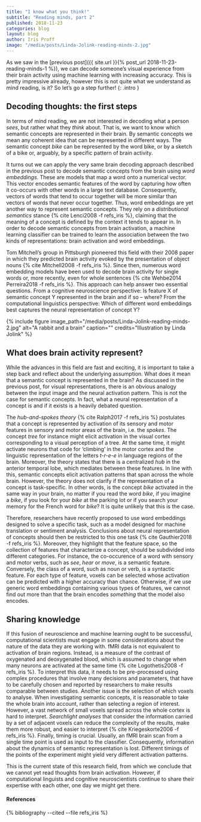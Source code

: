 ```yaml
---
title: "I know what you think!"
subtitle: "Reading minds, part 2"
published: 2018-11-23
categories: blog
layout: blog
author: Iris Proff
image: "/media/posts/Linda-Jolink-reading-minds-2.jpg"
---
```


As we saw in the [previous post]({{ site.url }}{% post_url 2018-11-23-reading-minds-1 %}), we can decode someone’s visual experience from their brain activity using machine learning with increasing accuracy. This is pretty impressive already, however this is not quite what we understand as mind reading, is it? So let’s go a step further!
{: .intro }

## Decoding thoughts: the first steps

In terms of mind reading, we are not interested in decoding what a person *sees*, but rather what they *think* about. That is, we want to know which semantic concepts are represented in their brain. By semantic concepts we mean any coherent idea that can be represented in different ways. The semantic concept *bike* can be represented by the word bike, or by a sketch of a bike or, arguably, by a specific pattern of brain activity. 

It turns out we can apply the very same brain decoding approach described in the previous post to decode semantic concepts from the brain using *word embeddings*. These are models that map a word onto a numerical vector. This vector encodes semantic features of the word by capturing how often it co-occurs with other words in a large text database. Consequently, vectors of words that tend to occur together will be more similar than vectors of words that never occur together. Thus, word embeddings are yet another way to represent semantic concepts. They rely on a *distributional semantics* stance {% cite Lenci2008 -f refs_iris %}, claiming that the meaning of a concept is defined by the context it tends to appear in. In order to decode semantic concepts from brain activation, a machine learning classifier can be trained to learn the association between the two kinds of representations: brain activation and word embeddings. 

Tom Mitchell’s group in Pittsburgh pioneered this field with their 2008 paper in which they predicted brain activity evoked by the presentation of object nouns {% cite Mitchell2008 -f refs_iris %}. Since then, numerous word embedding models have been used to decode brain activity for single words or, more recently, even for whole sentences {% cite Wehbe2014 Perreira2018 -f refs_iris %}. This approach can help answer two essential questions. From a cognitive neuroscience perspective:  Is feature X of semantic concept Y represented in the brain and if so – where? From the computational linguistics perspective: Which of different word embeddings best captures the neural representation of concept Y?

{%
 include figure
 image_path="/media/posts/Linda-Jolink-reading-minds-2.jpg"
 alt="A rabbit and a brain"
 caption=""
 credits="Illustration by Linda Jolink"
%}

## What does brain activity represent?

While the advances in this field are fast and exciting, it is important to take a step back and reflect about the underlying assumption. What does it mean that a semantic concept is represented in the brain? As discussed in the previous post, for visual representations, there is an obvious analogy between the input image and the neural activation pattern. This is not the case for semantic concepts. In fact, what a neural representation of a concept is and if it exists is a heavily debated question.

The *hub-and-spokes theory* {% cite Ralph2017 -f refs_iris %} postulates that a concept is represented by activation of its sensory and motor features in sensory and motor areas of the brain, i.e. the *spokes*. The concept *tree* for instance might elicit activation in the visual cortex corresponding to a visual perception of a tree. At the same time, it might activate neurons that code for ‘climbing’ in the motor cortex and the linguistic representation of the letters *t-r-e-e* in language regions of the brain. Moreover, the theory states that there is a centralized *hub* in the anterior temporal lobe, which mediates between these features. In line with this, semantic concepts elicit activation patterns that span across the whole brain. However, the theory does not clarify if the representation of a concept is task-specific. In other words, is the concept *bike* activated in the same way in your brain, no matter if you read the word *bike*, if you imagine a *bike*, if you look for your *bike* at the parking lot or if you search your memory for the French word for *bike*? It is quite unlikely that this is the case.

Therefore, researchers have recently proposed to use word embeddings designed to solve a specific task, such as a model designed for machine translation or sentiment analysis. Conclusions about neural representation of concepts should then be restricted to this one task {% cite Gauthier2018 -f refs_iris %}. Moreover, they highlight that the feature space, so the collection of features that characterize a concept, should be subdivided into different categories. For instance, the co-occurence of a word with sensory and motor verbs, such as *see*, *hear* or *move*, is a semantic feature. Conversely, the class of a word, such as noun or verb, is a syntactic feature. For each type of feature, voxels can be selected whose activation can be predicted with a higher accuracy than chance. Otherwise, if we use generic word embeddings containing various types of features, we cannot find out more than that the brain encodes *something* that the model also encodes.

## Sharing knowledge

If this fusion of neuroscience and machine learning ought to be successful, computational scientists must engage in some considerations about the nature of the data they are working with. fMRI data is not equivalent to activation of brain regions. Instead, is a measure of the contrast of oxygenated and deoxygenated blood, which is assumed to change when many neurons are activated at the same time {% cite Logothetis2008 -f refs_iris %}. To interpret this data, it needs to be pre-processed using complex procedures that involve many decisions and parameters, that have to be carefully chosen and reported by researchers to make results comparable between studies. Another issue is the selection of which voxels to analyse. When investigating semantic concepts, it is reasonable to take the whole brain into account, rather than selecting a region of interest. However, a vast network of small voxels spread across the whole cortex is hard to interpret. *Searchlight analyses* that consider the information carried by a set of adjacent voxels can reduce the complexity of the results, make them more robust, and easier to interpret {% cite Kriegeskorte2006 -f refs_iris %}. Finally, timing is crucial. Usually, an fMRI brain scan from a single time point is used as input to the classifier. Consequently, information about the dynamics of semantic representation is lost. Different timings of the points of the experiment might yield very different activation patterns. 

This is the current state of this research field, from which we conclude that we cannot yet read thoughts from brain activation. However, if computational linguists and cognitive neuroscientists continue to share their expertise with each other, one day we might get there.

<div class="references">
  <h4>References</h4>
  {% bibliography --cited --file refs_iris %}
</div>